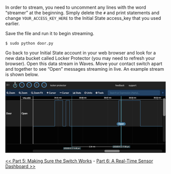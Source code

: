 In order to stream, you need to uncomment any lines with the word “streamer” at the beginning. Simply delete the `#` and print statements and change `YOUR_ACCESS_KEY_HERE` to the Initial State access_key that you used earlier.

Save the file and run it to begin streaming.

```
$ sudo python door.py
```

Go back to your Initial State account in your web browser and look for a new data bucket called Locker Protector (you may need to refresh your browser). Open this data stream in Waves. Move your contact switch apart and together to see “Open” messages streaming in live. An example stream is shown below.

![Locker Sensor in Waves](img/locker-waves.png)


[<< Part 5: Making Sure the Switch Works](Part-5.-Making-Sure-the-Switch-Works) - [Part 6: A Real-Time Sensor Dashboard >>](Part-6.-A-Real-Time-Sensor-Dashboard)